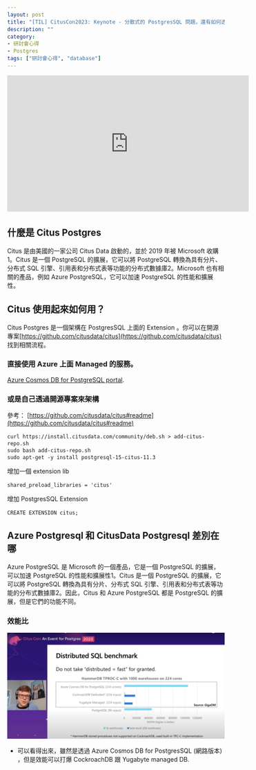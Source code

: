 ```yaml
---
layout: post
title: "[TIL] CitusCon2023: Keynote - 分散式的 PostgresSQL 問題，還有如何透過 Citus 來解決他"
description: ""
category: 
- 研討會心得
- Postgres
tags: ["研討會心得", "database"]
---
```


<iframe width="560" height="315" src="https://www.youtube.com/embed/6hyYqMLYyfg" title="YouTube video player" frameborder="0" allow="accelerometer; autoplay; clipboard-write; encrypted-media; gyroscope; picture-in-picture; web-share" allowfullscreen></iframe>



## 什麼是 Citus Postgres 

Citus 是由美國的一家公司 Citus Data 啟動的，並於 2019 年被 Microsoft 收購1。Citus 是一個 PostgreSQL 的擴展，它可以將 PostgreSQL 轉換為具有分片、分布式 SQL 引擎、引用表和分布式表等功能的分布式數據庫2。Microsoft 也有相關的產品，例如 Azure PostgreSQL，它可以加速 PostgreSQL 的性能和擴展性。



## Citus 使用起來如何用？

Citus Postgres 是一個架構在 PostgresSQL 上面的 Extension 。你可以在開源專案[https://github.com/citusdata/citus](https://github.com/citusdata/citus) 找到相關流程。



### 直接使用 Azure 上面 Managed 的服務。

 [Azure Cosmos DB for PostgreSQL portal](https://azure.microsoft.com/products/cosmos-db/).

### 或是自己透過開源專案來架構

參考： [https://github.com/citusdata/citus#readme](https://github.com/citusdata/citus#readme)

```
curl https://install.citusdata.com/community/deb.sh > add-citus-repo.sh
sudo bash add-citus-repo.sh
sudo apt-get -y install postgresql-15-citus-11.3
```

增加一個 extension lib 

```
shared_preload_libraries = 'citus'
```

增加 PostgresSQL Extension

```
CREATE EXTENSION citus;
```





## Azure Postgresql 和 CitusData Postgresql 差別在哪



Azure PostgreSQL 是 Microsoft 的一個產品，它是一個 PostgreSQL 的擴展，可以加速 PostgreSQL 的性能和擴展性1。Citus 是一個 PostgreSQL 的擴展，它可以將 PostgreSQL 轉換為具有分片、分布式 SQL 引擎、引用表和分布式表等功能的分布式數據庫2。因此，Citus 和 Azure PostgreSQL 都是 PostgreSQL 的擴展，但是它們的功能不同。



### 效能比

![image-20230509004802060](../images/2022/image-20230509004802060.png)

- 可以看得出來，雖然是透過 Azure Cosmos DB for PostgresSQL (網路版本) ，但是效能可以打爆 CockroachDB 跟 Yugabyte managed DB.

